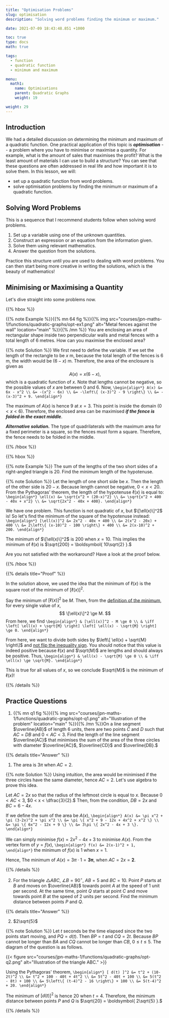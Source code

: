 ```yaml
---
title: "Optimisation Problems"
slug: optimisation
description: "Solving word problems finding the minimum or maximum."

date: 2021-07-09 18:43:48.851 +1000

toc: true
type: docs
math: true

tags:
  - function
  - quadratic function
  - minimum and maximum

menu:
  math1:
    name: Optimisations
    parent: Quadratic Graphs
    weight: 19

weight: 29
---
```


## Introduction

We had a detailed discussion on determining the minimum and maximum of a quadratic function. One practical application of this topic is ***optimisation*** -- a problem where you have to minimise or maximise a quantity. For example, what is the amount of sales that maximises the profit? What is the least amount of materials I can use to build a structure? You can see that these questions are often addressed in real life and how important it is to solve them. In this lesson, we will:
- set up a quadratic function from word problems.
- solve optimisation problems by finding the minimum or maximum of a quadratic function.


## Solving Word Problems

This is a sequence that I recommend students follow when solving word problems.

1. Set up a variable using one of the unknown quantities.
2. Construct an expression or an equation from the information given.
3. Solve them using relevant mathematics.
4. Answer the question from the solutions.

Practice this structure until you are used to dealing with word problems. You can then start being more creative in writing the solutions, which is the beauty of mathematics!


## Minimising or Maximising a Quantity

Let's dive straight into some problems now.

{{% hbox %}}

{{% note Example %}}{{% mn 64 fig %}}{{% img src="courses/jpn-maths-1/functions/quadratic-graphs/opt-ex1.png" alt="Metal fences against the wall" location="main" %}}{{% /mn %}}
You are enclosing an area of rectangular shape inside two perpendicular walls and metal fences with a total length of 6 metres. How can you maximise the enclosed area?

{{% note Solution %}} We first need to define the variable. If we set the length of the rectangle to be $x$ m, because the total length of the fences is 6 m, the width would be $(6-x)$ m. Therefore, the area of the enclosure is given as $$ A(x) = x(6-x), $$ which is a quadratic function of $x$. Note that lengths cannot be negative, so the possible values of $x$ are between 0 and 6. Now,
`\begin{align*}
  A(x) &= 6x - x^2 \\
  &= -(x^2 - 6x) \\
  &= -\left\{ (x-3)^2 - 9 \right\} \\
  &= -(x-3)^2 + 9.
\end{align*}`

The maximum of $A(x)$ is hence 9 at $x=3.$ This point is inside the domain $(0< x < 6).$ Therefore, the enclosed area can be maximised ***if the fence is folded in the exact middle***. 

***Alternative solution.***
The type of quadrilaterals with the maximum area for a fixed perimeter is a square, so the fences must form a square. Therefore, the fence needs to be folded in the middle.

{{% /hbox %}}

{{% hbox %}}

{{% note Example %}}
The sum of the lengths of the two short sides of a right-angled triangle is 20. Find the minimum length of the hypotenuse.

{{% note Solution %}}
Let the length of one short side be $x$. Then the length of the other side is $20-x$. Because length cannot be negative, $0 < x < 20$. From the Pythagoras' theorem, the length of the hypotenuse $\ell(x)$ is equal to:
`\begin{align*}
  \ell(x) &= \sqrt{x^2 + (20-x)^2} \\
  &= \sqrt{x^2 + 400 - 40x + x^2} \\
  &= \sqrt{2x^2 - 40x + 400}.
\end{align*}`

We have one problem. This function is not quadratic of $x$, but $\[\ell(x)\]^2$ is! So let's find the minimum of the square of the hypotenuse instead:
`\begin{align*}
  [\ell(x)]^2 &= 2x^2 - 40x + 400 \\
  &= 2(x^2 - 20x) + 400 \\
  &= 2\left\{ (x-10)^2 - 100 \right\} + 400 \\
  &= 2(x-10)^2 + 200.
\end{align*}`

The minimum of $\[\ell(x)\]^2$ is 200 when $x=10$. This implies the minimum of $\ell(x)$ is $\sqrt{200} = \boldsymbol{ 10\sqrt{2} }.$

Are you not satisfied with the workaround? Have a look at the proof below.

{{% /hbox %}}

{{% details title="Proof" %}}

In the solution above, we used the idea that the minimum of $\ell(x)$ is the square root of the minimum of $[\ell(x)]^2$.

Say the minimum of $[\ell(x)]^2$ be $M$. Then, from the [definition of the minimum](../extrema-1/#extrema-and-vertex-form), for every single value of $x$, $$ \[\ell(x)\]^2 \ge M. $$ From here, we find
`\begin{align*}
  & [\ell(x)]^2 - M \ge 0 \\
  & \iff \left[ \ell(x) + \sqrt{M} \right] \left[ \ell(x) - \sqrt{M} \right] \ge 0.
\end{align*}`

From here, we want to divide both sides by $\left\[ \ell(x) + \sqrt{M} \right\]$ and [not flip the inequality sign](../../../numbers-and-expressions/inequalities/properties/#properties). You should notice that this value is indeed positive because $\ell(x)$ and $\sqrt{M}$ are lengths and should always be positive. Thus,
`\begin{align*}
  & \ell(x) - \sqrt{M} \ge 0 \\
  & \iff \ell(x) \ge \sqrt{M}.
\end{align*}`

This is true for all values of $x$, so we conclude $\sqrt{M}$ is the minimum of $\ell(x)$!

{{% /details %}}


## Practice Questions

1. {{% mn q1 fig %}}{{% img src="courses/jpn-maths-1/functions/quadratic-graphs/opt-q1.png" alt="Illustration of the problem" location="main" %}}{{% /mn %}}On a line segment $\overline{AB}$ of length 6 units, there are two points $C$ and $D$ such that $AC=DB$ and $0<AC<3$. Find the length of the line segment $\overline{AC}$ that minimises the sum of the area of the three circles with diameter $\overline{AC}$, $\overline{CD}$ and $\overline{DB}.$

{{% details title="Answer" %}}

1. The area is $3\pi$ when $AC = 2.$

{{% note Solution %}} Using intuition, the area would be minimised if the three circles have the same diameter, hence $AC=2$. Let's use algebra to prove this idea.

Let $AC=2x$ so that the radius of the leftmost circle is equal to $x$. Because $0 < AC < 3$, $0 < x < \dfrac{3}{2}.$ Then, from the condition, $DB=2x$ and $BC=6-4x.$

If we define the sum of the area be $A(x)$,
`\begin{align*}
  A(x) &= \pi x^2 + \pi (3-2x)^2 + \pi x^2 \\
  &= \pi \{ x^2 + 9 - 12x + 4x^2 + x^2 \} \\
  &= \pi \{ 6x^2 - 12x + 9 \} \\
  &= 3\pi \{ 2x^2 - 4x + 3 \}. 
\end{align*}`

We can simply minimise $f(x) = 2x^2 - 4x + 3$ to minimise $A(x).$ From the vertex form of $y=f(x)$,
`\begin{align*}
  f(x) &= 2(x-1)^2 + 1,
\end{align*}`
the minimum of $f(x)$ is 1 when $x=1.$

Hence, The minimum of $A(x) = 3\pi \cdot 1 = \boldsymbol{ 3\pi },$ when $AC = 2x = \boldsymbol{ 2 }.$

{{% /details %}}


2. For the triangle $\triangle ABC$, $\angle B = 90^\circ$, $AB=5$ and $BC=10$. Point $P$ starts at $B$ and moves on $\overline{AB}$ towards point $A$ at the speed of 1 unit per second. At the same time, point $Q$ starts at point $C$ and move towards point $B$ at the speed of 2 units per second. Find the minimum distance between points $P$ and $Q$.

{{% details title="Answer" %}}

2. $2\sqrt{5}$

{{% note Solution %}}
Let $t$ seconds be the time elapsed since the two points start moving, and $PQ=d(t)$. Then $BP=t$ and $CQ=2t$. Because $BP$ cannot be longer than $BA$ and $CQ$ cannot be longer than $CB$, $0 \le t \le 5$. The diagram of the question is as follows.

{{< figure src="courses/jpn-maths-1/functions/quadratic-graphs/opt-q2.png" alt="Illustration of the triangle ABC." >}}

Using the Pythagoras' theorem,
`\begin{align*}
  [ d(t) ]^2 &= t^2 + (10-2t)^2 \\
  &= t^2 + 100 - 40t + 4t^2 \\
  &= 5t^2 - 40t + 100 \\
  &= 5(t^2 - 8t) + 100 \\
  &= 5\left\{ (t-4)^2 - 16 \right\} + 100 \\
  &= 5(t-4)^2 + 20.
\end{align*}`

The minimum of $[ d(t) ]^2$ is hence 20 when $t=4$. Therefore, the minimum distance between points $P$ and $Q$ is $\sqrt{20} = \boldsymbol{ 2\sqrt{5} }.$

{{% /details %}}
